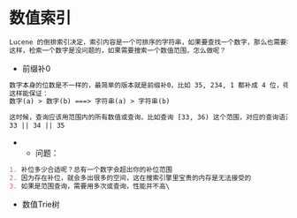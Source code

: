 # 数值索引
```md
Lucene 的倒排索引决定，索引内容是一个可排序的字符串，如果要查找一个数字，那么也需要将数字转成字符串。
这样，检索一个数字是没问题的，如果需要搜索一个数值范围，怎么做呢？
```
* 前缀补0
```md
数字本身的位数是不一样的，最简单的版本就是前缀补0，比如 35, 234, 1 都补成 4 位，得到 0035, 0234, 0001，
这样能保证：
数字(a) > 数字(b) ===> 字符串(a) > 字符串(b)
```
```md
这时候，查询应该用范围内的所有数值或查询，比如查询 [33, 36) 这个范围，对应的查询语法是：
33 || 34 || 35
```
* * 问题：
```md
1. 补位多少合适呢？总有一个数字会超出你的补位范围
2. 因为存在补位，就会多出很多的空间，这在搜索引擎里宝贵的内存是无法接受的
3. 如果是范围查询，需要用多次或查询，性能并不高\
```
* 数值Trie树
